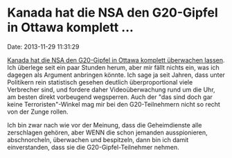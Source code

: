 Kanada hat die NSA den G20-Gipfel in Ottawa komplett \...
=========================================================

Date: 2013-11-29 11:31:29

[Kanada hat die NSA den G20-Gipfel in Ottawa komplett überwachen
lassen](http://www.theguardian.com/world/2013/nov/28/canada-nsa-spy-g20-summit-report).
Ich überlege seit ein paar Stunden herum, aber mir fällt nichts ein, was
ich dagegen als Argument anbringen könnte. Ich sage ja seit Jahren, dass
unter Politikern rein statistisch gesehen deutlich überproportional
viele Verbrecher sind, und fordere daher Videoüberwachung rund um die
Uhr, am besten direkt vorbeugend wegsperren. Auch der \"das sind doch
gar keine Terroristen\"-Winkel mag mir bei den G20-Teilnehmern nicht so
recht von der Zunge rollen.

Ich bin zwar nach wie vor der Meinung, dass die Geheimdienste alle
zerschlagen gehören, aber WENN die schon jemanden ausspionieren,
abschnorcheln, überwachen und bespitzeln, dann bin ich damit
einverstanden, dass sie die G20-Gipfel-Teilnehmer nehmen.
